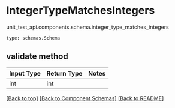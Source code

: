 # IntegerTypeMatchesIntegers
unit_test_api.components.schema.integer_type_matches_integers
```
type: schemas.Schema
```

## validate method
Input Type | Return Type | Notes
------------ | ------------- | -------------
int | int |

[[Back to top]](#top) [[Back to Component Schemas]](../../../README.md#Component-Schemas) [[Back to README]](../../../README.md)
